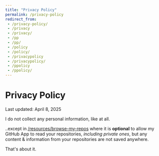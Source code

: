 ```yaml
---
title: "Privacy Policy"
permalink: /privacy-policy
redirect_from:
 - /privacy-policy/
 - /privacy
 - /privacy/
 - /pp
 - /pp/
 - /policy
 - /policy/
 - /privacypolicy
 - /privacypolicy/
 - /ppolicy
 - /ppolicy/
---
```


# Privacy Policy
Last updated: April 8, 2025

I do not collect any personal information, like at all.

..except in [/resources/browse-my-repos](/resources/browse-my-repos) where it is **optional** to allow my GitHub App to read your repositories, _including private ones_, but any content & information from your repositories are not saved anywhere.

That's about it.